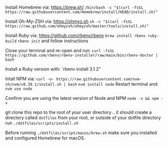 
Install Homebrew via: https://brew.sh/
`/bin/bash -c "$(curl -fsSL https://raw.githubusercontent.com/Homebrew/install/HEAD/install.sh)"`

Install Oh-My-ZSH via: https://ohmyz.sh
`sh -c "$(curl -fsSL https://raw.github.com/ohmyzsh/ohmyzsh/master/tools/install.sh)"`

Install Ruby via: https://github.com/rbenv/rbenv
`brew install rbenv ruby-build`
`rbenv init` and follow instructions

Close your terminal and re-open and run:
`curl -fsSL https://github.com/rbenv/rbenv-installer/raw/main/bin/rbenv-doctor | bash`

Install a Ruby version with: 
`rbenv install 3.1.2"

Intall NPM via: 
`curl -o- https://raw.githubusercontent.com/nvm-sh/nvm/v0.39.1/install.sh | bash`
`nvm install node`
Restart terminal and:
`nvm use node`

Confirm you are using the latest version of Node and NPM
`node -v && npm -v`

git clone this repo to the root of your user directory...
it should create a directory called `dotfiles`
from your root, or outside of your dotfile directory run `./dotfiles/scripts/install.sh`

Before running `./dotfiles/script/macos/brew.sh` make sure you installed and configured Homebrew for macOS.
